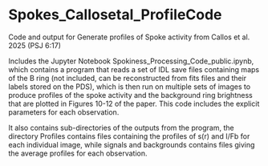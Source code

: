 # Spokes_Callosetal_ProfileCode
Code and output for Generate profiles of Spoke activity from Callos et al. 2025 (PSJ 6:17)

Includes the Jupyter Notebook Spokiness_Processing_Code_public.ipynb, which contains a program that reads a set of IDL save files containing maps of the B ring (not included, can be reconstructed from fits files and their labels stored on the PDS), which is then run on multiple sets of images to produce profiles of the spoke activity and the background ring brightness that are plotted in Figures 10-12 of the paper. This code includes the explicit parameters for each observation.

It also contains sub-directories of the outputs from the program, the directory Profiles contains files containing the profiles of s(r) and I/Fb for each individual image, while signals and backgrounds contains files giving the average profiles for each observation.
